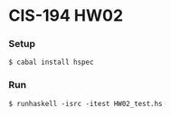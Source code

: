 CIS-194 HW02
===

### Setup

`$ cabal install hspec`

### Run

`$ runhaskell -isrc -itest HW02_test.hs`
